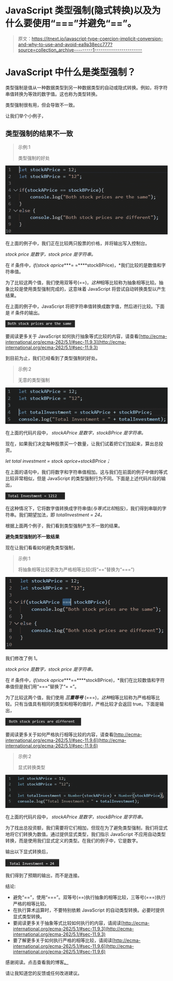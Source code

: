 # JavaScript 类型强制(隐式转换)以及为什么要使用“===”并避免“==”。

> 原文：<https://itnext.io/javascript-type-coercion-implicit-conversion-and-why-to-use-and-avoid-ea9a38ecc777?source=collection_archive---------1----------------------->

# JavaScript 中什么是类型强制？

类型强制是值从一种数据类型到另一种数据类型的自动或隐式转换。例如，将字符串值转换为等效的数字值。这也称为类型转换。

类型强制很有用，但会导致不一致。

让我们举个小例子，

## **类型强制的结果不一致**

> 示例:1
> 
> 类型强制的好处

![](img/8c00cbb06201babfc0874a483732fff6.png)

在上面的例子中，我们正在比较两只股票的价格，并将输出写入控制台。

*stock price 是数字，stock price 是字符串。*

在 if 条件中，*if(stock aprice****= =****stockBPrice)，*我们比较的是数值和字符串值。

为了比较这两个值，我们使用双等号(==)，*这种*相等比较称为抽象相等比较。抽象比较是使用类型强制完成的，这意味着 JavaScript 将尝试自动转换类型以产生结果。

在上面的例子中，JavaScript 将把字符串值转换成数字值，然后进行比较。下面是 if 条件的输出。

![](img/4ecc72a3cedd90adbe524791ce36e864.png)

要阅读更多关于 JavaScript 如何执行抽象等式比较的内容，请查看[http://ecma-international.org/ecma-262/5.1/#sec-11.9.3](http://ecma-international.org/ecma-262/5.1/#sec-11.9.3)

到目前为止，我们已经看到了类型强制的好处。

> 示例:2
> 
> 无意的类型强制

![](img/735fb3c24b488776fffffcec2f9f11ee.png)

在上面的代码片段中， *stockAPrice 是数字，stockBPrice 是字符串。*

现在，如果我们决定每种股票买一个数量，让我们试着把它们加起来，算出总投资。

*let total investment = stock aprice+stockBPrice；*

在上面的语句中，我们将数字和字符串值相加。这与我们在前面的例子中做的等式比较非常相似，但是 JavaScript 的类型强制行为不同。下面是上述代码片段的输出，

![](img/4daa5ea975d326ec3fd3f178854ffd4f.png)

在这种情况下，它将数字值转换成字符串值(*与等式比较*相反)，我们得到串联的字符串。我们期望加法，即 *totalInvestment = 24。*

根据上面两个例子，我们看到类型强制产生不一致的结果。

**避免类型强制的不一致结果**

现在让我们看看如何避免类型强制，

> 示例:1
> 
> 将抽象相等比较更改为严格相等比较(将“==”替换为“===”)

![](img/b5bd062cd0c2be6496797a83dab9f154.png)

我们修改了例 1。

*stock price 是数字，stock price 是字符串。*

在 if 条件中，*if(stock aprice****==****stockBPrice)，*我们在比较数值和字符串值但是我们用“===”替换了“= =”。

为了比较这两个值，我们使用 ***三重等号*** (===)，*这种*相等比较称为严格相等比较。只有当值具有相同的类型和相等的值时，严格比较才会返回 true。下面是输出，

![](img/15df311dc6cda1541d6055e1288897d1.png)

要阅读更多关于如何严格执行相等比较的内容，请查看[http://ecma-international.org/ecma-262/5.1/#sec-11.9.6](http://ecma-international.org/ecma-262/5.1/#sec-11.9.6)

> 示例:2
> 
> 显式转换类型

![](img/28dcf67f270a5409d3eb032ed9a55917.png)

在上面的代码片段中， *stockAPrice 是数字，stockBPrice 是字符串。*

为了找出总投资额，我们需要将它们相加，但现在为了避免类型强制，我们将显式地将它们转换为数值。通过提供显式类型，我们指示 JavaScript 不应用自动类型转换，而是使用我们显式定义的类型。在我们的例子中，它是数字。

输出以下显式转换后，

![](img/3755babb47df459d48c0b28f258bc800.png)

我们得到了预期的输出，而不是连接。

结论:

*   避免“==”，使用“===”。双等号(==)执行抽象的相等比较，三等号(===)执行严格的相等比较。
*   在执行算术运算时，不要特别依赖 JavaScript 的自动类型转换。必要时提供显式类型转换。
*   要阅读更多关于抽象等式比较如何执行的内容，请阅读[http://ecma-international.org/ecma-262/5.1/#sec-11.9.3](http://ecma-international.org/ecma-262/5.1/#sec-11.9.3)
*   要了解更多关于如何执行严格的相等比较，请阅读[http://ecma-international.org/ecma-262/5.1/#sec-11.9.6](http://ecma-international.org/ecma-262/5.1/#sec-11.9.6)

感谢阅读。点击查看我的博客[。](https://fullstackdeveloperparag.wordpress.com/)

请让我知道您的反馈或任何改进建议。